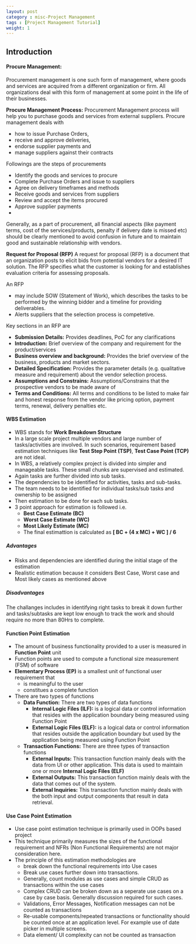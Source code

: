```yaml
---
layout: post
category : misc-Project Management
tags : [Project Management Tutorial]
weight: 1
---
```


## Introduction

#### Procure Management:
Procurement management is one such form of management, where goods and services are acquired from a different organization or firm. All organizations deal with this form of management at some point in the life of their businesses.

**Procure Management Process:**
Procurement Management process will help you to purchase goods and services from external suppliers.
Procure management deals with 

* how to issue Purchase Orders, 
* receive and approve deliveries, 
* endorse supplier payments and 
* manage suppliers against their contracts
 

Followings are the steps of procurements

* Identify the goods and services to procure
* Complete Purchase Orders and issue to suppliers
* Agree on delivery timeframes and methods
* Receive goods and services from suppliers
* Review and accept the items procured
* Approve supplier payments
* 

Generally, as a part of procurement, all financial aspects (like payment terms, cost of the services/products, penalty if delivery date is missed etc) should be clearly mentioned to avoid confusion in future and to maintain good and sustainable relationship with vendors.

**Request for Proposal (RFP)**
A request for proposal (RFP) is a document that an organization posts to elicit bids from potential vendors for a desired IT solution. The RFP specifies what the customer is looking for and establishes evaluation criteria for assessing proposals.  

An RFP

* may include SOW (Statement of Work), which describes the tasks to be performed by the winning bidder and a timeline for providing deliverables.
* Alerts suppliers that the selection process is competetive.

Key sections in an RFP are

* **Submission Details:** Provides deadlines, PoC for any clarifications
* **Introduction:** Brief overview of the company and requirement for the product/services
* **Business overview and background:** Provides the brief overview of the business, products and market sectors.
* **Detailed Specification:** Provides the parameter details (e.g. qualitative measure and requirement) about the vendor selection process.
* **Assumptions and Constrains:** Assumptions/Constrains that the prospective vendors to be made aware of
* **Terms and Conditions:** All terms and conditions to be listed to make fair and honest response from the vendor like pricing option, payment terms, renewal, delivery penalties etc. 


#### WBS Estimation


* WBS stands for **Work Breakdown Structure**
* In a large scale project multiple vendors and large number of tasks/activities are involved. In such scenarios, requirement based estimation techniques like **Test Step Point (TSP)**, **Test Case Point (TCP)** are not ideal.
* In WBS, a relatively complex project is divided into simpler and manageable tasks. These small chunks are supervised and estimated.
* Again tasks are further divided into sub tasks.
* The dependencies to be identified for activities, tasks and sub-tasks.
* The team needs to be identified for individual tasks/sub tasks and ownership to be assigned
* Then estimation to be done for each sub tasks.
* 3 point approach for estimation is followed i.e.
  * **Best Case Estimate (BC)**
  * **Worst Case Estimate (WC)**
  * **Most Likely Estimate (MC)**
  * The final estimattion is calculated as **[ BC + (4 x MC) + WC ] / 6**

##### Advantages


* Risks and dependencies are identified during the initial stage of the estimation
* Realistic estimation because it considers Best Case, Worst case and Most likely cases as mentioned above

##### Disadvantages

The challanges includes in identifying right tasks to break it down further and tasks/subtasks are kept low enough to track the work and should require no more than 80Hrs to complete.


#### Function Point Estimation


* The amount of business functionality provided to a user is measured in **Function Point** unit
* Function points are used to compute a functional size measurement (FSM) of software
* **Elementary Process (EP)** is a smallest unit of functional user requirement that 
  * is meaningful to the user
  * constitues a complete function
* There are two types of functions
  * **Data Function:** There are two types of data functions
    * **Internal Logic Files (ILF):** is a logical data or control information that resides with the application boundary being measured using Function Point
    * **External Logic Files (ELF):** is a logical data or control information that resides outside the application boundary but used by the application being measured using Function Point
  * **Transaction Functions:** There are three types of transaction functions
    * **External Inputs:** This transaction function mainly deals with the data from UI or other application. This data is used to maintain one or more **Internal Logic Files (ELF)**
    * **External Outputs:** This transaction function mainly deals with the data that comes out of the system.
    * **External Inquiries:** This transaction function mainly deals with the both input and output components that result in data retrieval.

#### Use Case Point Estimation


* Use case point estimation technique is primarily used in OOPs based project
* This technique primarily measures the sizes of the functional requirement and NFRs (Non Functional Requirements) are not major consideration here.
* The principle of this estimation methodologies are 
  * break down the functional requirements into Use cases
  * Break use cases further down into transactions.
  * Generally, count modules as use cases and simple CRUD as transactions within the use cases
  * Complex CRUD can be broken down as a seperate use cases on a case by case basis. Generally discussion required for such cases.
  * Validations, Error Messages, Notification messages can not be counted as transactions
  * Re-usable components/repeated transactions or functionality should be counted once at an application level. For example use of date picker in multiple screens.
  * Data element/ UI complexity can not be counted as transaction
